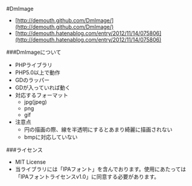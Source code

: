 #DmImage

* [http://demouth.github.com/DmImage/](http://demouth.github.com/DmImage/)
* [http://demouth.hatenablog.com/entry/2012/11/14/075806](http://demouth.hatenablog.com/entry/2012/11/14/075806)

###DmImageについて
* PHPライブラリ
* PHP5.0以上で動作
* GDのラッパー
* GDが入っていれば動く
* 対応するフォーマット
  * jpg(jpeg)
  * png
  * gif
* 注意点
  * 円の描画の際、線を半透明にするとあまり綺麗に描画されない
  * bmpに対応していない

###ライセンス
* MIT License
* 当ライブラリには「IPAフォント」を含んでおります。使用にあたっては「IPAフォントライセンスv1.0」に同意する必要があります。

